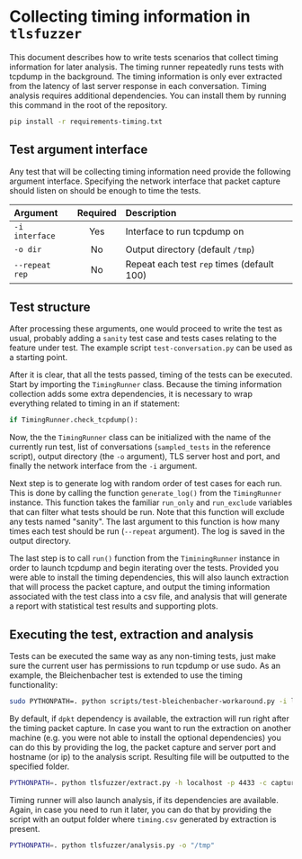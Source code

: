 Collecting timing information in `tlsfuzzer`
===========================================

This document describes how to write tests scenarios that collect timing
information for later analysis. The timing runner repeatedly runs tests with
tcpdump in the background. The timing information is only ever extracted from
the latency of last server response in each conversation. Timing analysis
requires additional dependencies. You can install them by running this command
in the root of the repository.

```bash
pip install -r requirements-timing.txt
```

Test argument interface
-----------------------

Any test that will be collecting timing information need provide the following
argument interface. Specifying the network interface that packet capture should
listen on should be enough to time the tests.

| Argument      | Required | Description  |
|:-------------|:--------:|:------------ |
| `-i interface`| Yes      | Interface to run tcpdump on       |
| `-o dir`      | No       | Output directory (default `/tmp`) |
| `--repeat rep`| No       | Repeat each test `rep` times (default 100) |

Test structure
--------------

After processing these arguments, one would proceed to write the test as usual,
probably adding a `sanity` test case and tests cases relating to the feature
under test. The example script `test-conversation.py` can be used as a starting
point.

After it is clear, that all the tests passed, timing of the tests can be executed.
Start by importing the `TimingRunner` class.
Because the timing information collection adds some extra dependencies, it is
necessary to wrap everything related to timing in an if statement:

```python
if TimingRunner.check_tcpdump():
```

Now, the the `TimingRunner` class can be initialized with the name of
the currently run test, list of conversations
(`sampled_tests` in the reference script),
output directory (the `-o` argument), TLS server host and port, and finally the
network interface from the `-i` argument.

Next step is to generate log with random order of test cases for each run. This
is done by calling the function `generate_log()` from the `TimingRunner`
instance. This function takes the familiar `run_only` and `run_exclude`
variables that can filter what tests should be run. Note that this function
will exclude any tests named "sanity". The last argument to this function is
how many times each test should be run (`--repeat` argument).
The log is saved in the output directory.

The last step is to call `run()` function
from the `TiminingRunner` instance in order to launch tcpdump and begin iterating
over the tests. Provided you were able to install the timing dependencies,
this will also launch extraction that will process the packet capture, and output
the timing information associated with the test class into a csv file, and
analysis that will generate a report with statistical test results and supporting
plots.

Executing the test, extraction and analysis
-------------------------------------------

Tests can be executed the same way as any non-timing tests, just make sure the
current user has permissions to run tcpdump or use sudo. As an example, the
Bleichenbacher test is extended to use the timing functionality:

```bash
sudo PYTHONPATH=. python scripts/test-bleichenbacher-workaround.py -i lo
```

By default, if `dpkt` dependency is available, the extraction will run right
after the timing packet capture.
In case you want to run the extraction on another machine (e.g. you were not able
to install the optional dependencies) you can do this by providing the log, the
packet capture and server port and hostname (or ip) to the analysis script.
Resulting file will be outputted to the specified folder.

```bash
PYTHONPATH=. python tlsfuzzer/extract.py -h localhost -p 4433 -c capture.pcap -l class.log -o /tmp/results/
```

Timing runner will also launch analysis, if its dependencies are available. Again,
in case you need to run it later, you can do that by providing the script with an
output folder where `timing.csv` generated by extraction is present.

```bash
PYTHONPATH=. python tlsfuzzer/analysis.py -o "/tmp"
```

